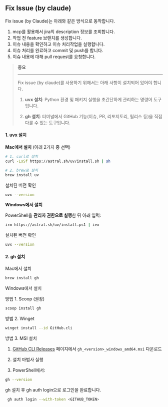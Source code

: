 ## Fix Issue (by claude)

Fix issue (by Claude)는 아래와 같은 방식으로 동작합니다.

1. mcp를 활용해서 jira의 description 정보를 조회합니다.
2. 작업 전 feature 브랜치를 생성합니다.
3. 이슈 내용을 확인하고 이슈 처리작업을 실행합니다.
4. 이슈 처리를 완료하고 commit 및 push를 합니다.
5. 이슈 내용에 대해 pull request를 요청합니다.



> **중요**
>
> ---
>
> Fix issue (by claude)를 사용하기 위해서는 아래 사항이 설치되어 있어야 합니다.
>
> 1. **uvx 설치**: Python 환경 및 패키지 실행을 초간단하게 관리하는 명령어 도구입니다.
>
> 2. **gh 설치**: 터미널에서 GitHub 기능(이슈, PR, 리포지토리, 릴리스 등)을 직접 다룰 수 있는 도구입니다.



#### 1. uvx 설치

**Mac에서 설치** (아래 2가지 중 선택)

```bash
# 1. curl로 설치
curl -LsSf https://astral.sh/uv/install.sh | sh

# 2. brew로 설치
brew install uv
```

설치된 버전 확인

```bash
uvx --version
```



**Windows에서 설치**

PowerShell을 **관리자 권한으로 실행**한 뒤 아래 입력:

```bash
irm https://astral.sh/uv/install.ps1 | iex
```

설치된 버전 확인

```bash
uvx --version
```



#### 2. gh 설치

Mac에서 설치

```bash
brew install gh
```

Windows에서 설치

방법 1. Scoop (권장)

```bash
scoop install gh
```

방법 2. Winget

```bash
winget install --id GitHub.cli
```

방법 3. MSI 설치

1. [GitHub CLI Releases](https://github.com/cli/cli/releases) 페이지에서 `gh_<version>_windows_amd64.msi` 다운로드

2. 설치 마법사 실행

3. PowerShell에서:

```bash
gh --version
```



gh 설치 후 gh auth login으로 로그인을 완료합니다.

```bash
 gh auth login --with-token <GITHUB_TOKEN>
```







